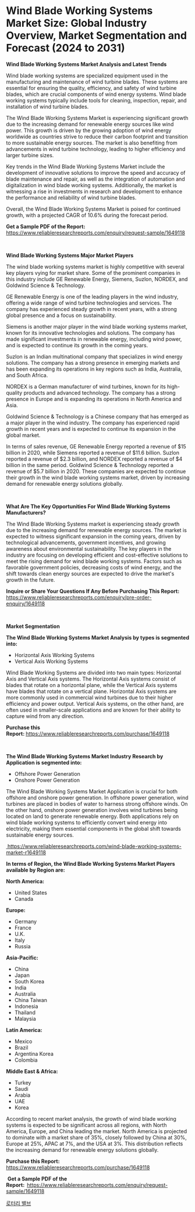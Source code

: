 <p><h1>Wind Blade Working Systems Market Size: Global Industry Overview, Market Segmentation and Forecast (2024 to 2031)</h1></p><p><strong>Wind Blade Working Systems Market Analysis and Latest Trends</strong></p>
<p><p>Wind blade working systems are specialized equipment used in the manufacturing and maintenance of wind turbine blades. These systems are essential for ensuring the quality, efficiency, and safety of wind turbine blades, which are crucial components of wind energy systems. Wind blade working systems typically include tools for cleaning, inspection, repair, and installation of wind turbine blades.</p><p>The Wind Blade Working Systems Market is experiencing significant growth due to the increasing demand for renewable energy sources like wind power. This growth is driven by the growing adoption of wind energy worldwide as countries strive to reduce their carbon footprint and transition to more sustainable energy sources. The market is also benefiting from advancements in wind turbine technology, leading to higher efficiency and larger turbine sizes.</p><p>Key trends in the Wind Blade Working Systems Market include the development of innovative solutions to improve the speed and accuracy of blade maintenance and repair, as well as the integration of automation and digitalization in wind blade working systems. Additionally, the market is witnessing a rise in investments in research and development to enhance the performance and reliability of wind turbine blades.</p><p>Overall, the Wind Blade Working Systems Market is poised for continued growth, with a projected CAGR of 10.6% during the forecast period.</p></p>
<p><strong>Get a Sample PDF of the Report:&nbsp;</strong> <a href="https://www.reliableresearchreports.com/enquiry/request-sample/1649118">https://www.reliableresearchreports.com/enquiry/request-sample/1649118</a></p>
<p>&nbsp;</p>
<p><strong>Wind Blade Working Systems Major Market Players</strong></p>
<p><p>The wind blade working systems market is highly competitive with several key players vying for market share. Some of the prominent companies in this industry include GE Renewable Energy, Siemens, Suzlon, NORDEX, and Goldwind Science & Technology. </p><p>GE Renewable Energy is one of the leading players in the wind industry, offering a wide range of wind turbine technologies and services. The company has experienced steady growth in recent years, with a strong global presence and a focus on sustainability.</p><p>Siemens is another major player in the wind blade working systems market, known for its innovative technologies and solutions. The company has made significant investments in renewable energy, including wind power, and is expected to continue its growth in the coming years.</p><p>Suzlon is an Indian multinational company that specializes in wind energy solutions. The company has a strong presence in emerging markets and has been expanding its operations in key regions such as India, Australia, and South Africa.</p><p>NORDEX is a German manufacturer of wind turbines, known for its high-quality products and advanced technology. The company has a strong presence in Europe and is expanding its operations in North America and Asia.</p><p>Goldwind Science & Technology is a Chinese company that has emerged as a major player in the wind industry. The company has experienced rapid growth in recent years and is expected to continue its expansion in the global market.</p><p>In terms of sales revenue, GE Renewable Energy reported a revenue of $15 billion in 2020, while Siemens reported a revenue of $11.6 billion. Suzlon reported a revenue of $2.3 billion, and NORDEX reported a revenue of $4 billion in the same period. Goldwind Science & Technology reported a revenue of $5.7 billion in 2020. These companies are expected to continue their growth in the wind blade working systems market, driven by increasing demand for renewable energy solutions globally.</p></p>
<p>&nbsp;</p>
<p><strong>What Are The Key Opportunities For Wind Blade Working Systems Manufacturers?</strong></p>
<p><p>The Wind Blade Working Systems market is experiencing steady growth due to the increasing demand for renewable energy sources. The market is expected to witness significant expansion in the coming years, driven by technological advancements, government incentives, and growing awareness about environmental sustainability. The key players in the industry are focusing on developing efficient and cost-effective solutions to meet the rising demand for wind blade working systems. Factors such as favorable government policies, decreasing costs of wind energy, and the shift towards clean energy sources are expected to drive the market's growth in the future.</p></p>
<p><strong>Inquire or Share Your Questions If Any Before Purchasing This Report:</strong> <a href="https://www.reliableresearchreports.com/enquiry/pre-order-enquiry/1649118">https://www.reliableresearchreports.com/enquiry/pre-order-enquiry/1649118</a></p>
<p>&nbsp;</p>
<p><strong>Market Segmentation</strong></p>
<p><strong>The Wind Blade Working Systems Market Analysis by types is segmented into:</strong></p>
<p><ul><li>Horizontal Axis Working Systems</li><li>Vertical Axis Working Systems</li></ul></p>
<p><p>Wind Blade Working Systems are divided into two main types: Horizontal Axis and Vertical Axis systems. The Horizontal Axis systems consist of blades that rotate on a horizontal plane, while the Vertical Axis systems have blades that rotate on a vertical plane. Horizontal Axis systems are more commonly used in commercial wind turbines due to their higher efficiency and power output. Vertical Axis systems, on the other hand, are often used in smaller-scale applications and are known for their ability to capture wind from any direction.</p></p>
<p><strong>Purchase this Report:&nbsp;</strong><a href="https://www.reliableresearchreports.com/purchase/1649118">https://www.reliableresearchreports.com/purchase/1649118</a></p>
<p>&nbsp;</p>
<p><strong>The Wind Blade Working Systems Market Industry Research by Application is segmented into:</strong></p>
<p><ul><li>Offshore Power Generation</li><li>Onshore Power Generation</li></ul></p>
<p><p>The Wind Blade Working Systems Market Application is crucial for both offshore and onshore power generation. In offshore power generation, wind turbines are placed in bodies of water to harness strong offshore winds. On the other hand, onshore power generation involves wind turbines being located on land to generate renewable energy. Both applications rely on wind blade working systems to efficiently convert wind energy into electricity, making them essential components in the global shift towards sustainable energy sources.</p></p>
<p><a href="https://www.reliableresearchreports.com/wind-blade-working-systems-market-r1649118">&nbsp;https://www.reliableresearchreports.com/wind-blade-working-systems-market-r1649118</a></p>
<p><strong>In terms of Region, the Wind Blade Working Systems Market Players available by Region are:</strong></p>
<p>
    <p> <strong> North America: </strong>
        <ul>
            <li>United States</li>
            <li>Canada</li>
        </ul>
        </p> 
    <p> <strong> Europe: </strong>
        <ul>
            <li>Germany</li>
            <li>France</li>
            <li>U.K.</li>
            <li>Italy</li>
            <li>Russia</li>
        </ul>
        </p> 
    <p> <strong> Asia-Pacific: </strong>
        <ul>
            <li>China</li>
            <li>Japan</li>
            <li>South Korea</li>
            <li>India</li>
            <li>Australia</li>
            <li>China Taiwan</li>
            <li>Indonesia</li>
            <li>Thailand</li>
            <li>Malaysia</li>
        </ul>
        </p> 
    <p> <strong> Latin America: </strong>
        <ul>
            <li>Mexico</li>
            <li>Brazil</li>
            <li>Argentina Korea</li>
            <li>Colombia</li>
        </ul>
        </p> 
    <p> <strong> Middle East & Africa: </strong>
        <ul>
            <li>Turkey</li>
            <li>Saudi</li>
            <li>Arabia</li>
            <li>UAE</li>
            <li>Korea</li>
        </ul>
    </p>
    </p>
<p><p>According to recent market analysis, the growth of wind blade working systems is expected to be significant across all regions, with North America, Europe, and China leading the market. North America is projected to dominate with a market share of 35%, closely followed by China at 30%, Europe at 25%, APAC at 7%, and the USA at 3%. This distribution reflects the increasing demand for renewable energy solutions globally.</p></p>
<p><strong>Purchase this Report: </strong><a href="https://www.reliableresearchreports.com/purchase/1649118">https://www.reliableresearchreports.com/purchase/1649118</a></p>
<p>&nbsp;<strong>Get a Sample PDF of the Report:&nbsp;&nbsp;</strong><a href="https://www.reliableresearchreports.com/enquiry/request-sample/1649118">https://www.reliableresearchreports.com/enquiry/request-sample/1649118</a></p>
<p><strong></strong></p>
<p><p><a href="https://github.com/laholand/Market-Research-Report-List-3/blob/main/291379060598.md">로터리 밸브</a></p></p>